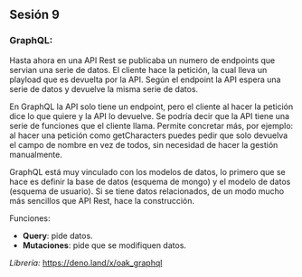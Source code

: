## Sesión 9

### GraphQL:
Hasta ahora en una API Rest se publicaba un numero de endpoints que servian una serie de datos. El cliente hace la petición, la cual lleva un playload que es devuelta por la API. Según el endpoint la API espera una serie de datos y devuelve la misma serie de datos.

En GraphQL la API solo tiene un endpoint, pero el cliente al hacer la petición dice lo que quiere y la API lo devuelve. Se podría decir que la API tiene una serie de funciones que el cliente llama. Permite concretar más, por ejemplo: al hacer una petición como getCharacters puedes pedir que solo devuelva el campo de nombre en vez de todos, sin necesidad de hacer la gestión manualmente.

GraphQL está muy vinculado con los modelos de datos, lo primero que se hace es definir la base de datos (esquema de mongo) y el modelo de datos (esquema de usuario). Si se tiene datos relacionados, de un modo mucho más sencillos que API Rest, hace la construcción.

Funciones:
- **Query**: pide datos.
- **Mutaciones**: pide que se modifiquen datos.

_Librería:_ https://deno.land/x/oak_graphql
